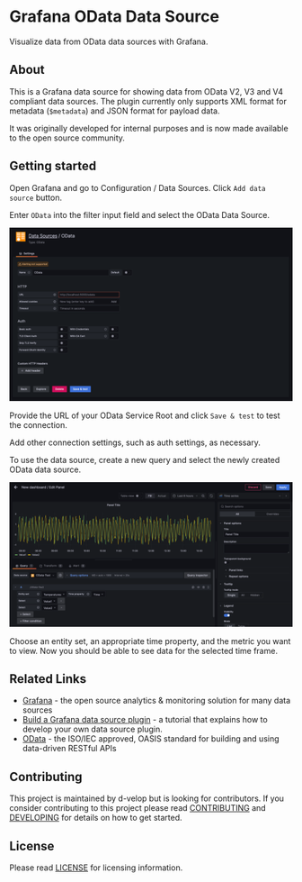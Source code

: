 # Grafana OData Data Source
Visualize data from OData data sources with Grafana.

## About
This is a Grafana data source for showing data from OData V2, V3 and V4 compliant data sources. The plugin currently
only supports XML format for metadata (`$metadata`) and JSON format for payload data.

It was originally developed for internal purposes and is now made available to the open source community.

## Getting started
Open Grafana and go to Configuration / Data Sources. Click `Add data source` button.

Enter `OData` into the filter input field and select the OData Data Source.

![Add Data Source](https://raw.githubusercontent.com/d-velop/grafana-odata-datasource/master/src/img/AddDataSource.png)

Provide the URL of your OData Service Root and click `Save & test` to test the connection.

Add other connection settings, such as auth settings, as necessary.

To use the data source, create a new query and select the newly created OData data source.

![CreateQuery.png](https://raw.githubusercontent.com/d-velop/grafana-odata-datasource/master/src/img/CreateQuery.png)

Choose an entity set, an appropriate time property, and the metric you want to view.
Now you should be able to see data for the selected time frame.

## Related Links
* [Grafana](https://grafana.com) - the open source analytics & monitoring solution for many data sources
* [Build a Grafana data source plugin](https://grafana.com/tutorials/build-a-data-source-plugin/) - a tutorial that 
  explains how to develop your own data source plugin.
* [OData](https://www.odata.org) - the ISO/IEC approved, OASIS standard for building and using data-driven RESTful APIs

## Contributing
This project is maintained by d-velop but is looking for contributors. If you consider contributing to this project
please read [CONTRIBUTING](https://raw.githubusercontent.com/d-velop/grafana-odata-datasource/master/CONTRIBUTING.md)
and [DEVELOPING](https://raw.githubusercontent.com/d-velop/grafana-odata-datasource/master/DEVELOPING.md) for details on
how to get started.

## License
Please read [LICENSE](https://raw.githubusercontent.com/d-velop/grafana-odata-datasource/master/LICENSE) for licensing
information.
